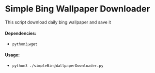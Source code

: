 # **Simple Bing Wallpaper Downloader**
This script download daily bing wallpaper and save it
#### Dependencies:
* `python3`,`wget`
#### Usage: 
* `python3 ./simpleBingWallpaperDownloader.py`
